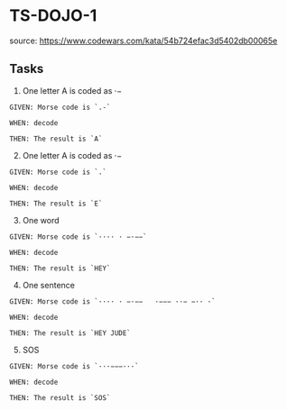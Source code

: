 # TS-DOJO-1
source: https://www.codewars.com/kata/54b724efac3d5402db00065e

## Tasks
1. One letter A is coded as ·−
```
GIVEN: Morse code is `.-`

WHEN: decode

THEN: The result is `A`
```
2. One letter A is coded as ·−
```
GIVEN: Morse code is `.`

WHEN: decode

THEN: The result is `E`
```
3. One word
```
GIVEN: Morse code is `···· · −·−−`

WHEN: decode

THEN: The result is `HEY`
```
4. One sentence
```
GIVEN: Morse code is `···· · −·−−   ·−−− ··− −·· ·`

WHEN: decode

THEN: The result is `HEY JUDE`
```
5. SOS
```
GIVEN: Morse code is `···−−−···`

WHEN: decode

THEN: The result is `SOS`
```
